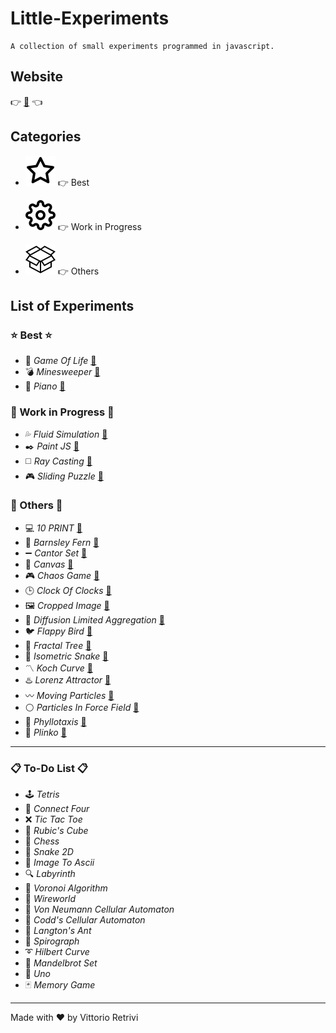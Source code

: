 # Little-Experiments

    A collection of small experiments programmed in javascript.

## Website

👉 [🔗](https://motiontx.github.io/Little-Experiments) 👈    

## Categories

* ![star](./assets/star.svg) 👉 Best

* ![wip](./assets/settings.svg) 👉 Work in Progress

* ![box](./assets/all.svg) 👉 Others

## List of Experiments

### ⭐️ Best ⭐️

* 🌱 *Game Of Life* [🔗](https://motiontx.github.io/Little-Experiments/experiments/Game-Of-Life)
* 💣 *Minesweeper* [🔗](https://motiontx.github.io/Little-Experiments/experiments/Minesweeper)
* 🎹 *Piano* [🔗](https://motiontx.github.io/Little-Experiments/experiments/Piano)

### 🚧 Work in Progress 🚧

* 💦 *Fluid Simulation* [🔗](https://motiontx.github.io/Little-Experiments/experiments/Fluid-Simulation)
* ✒️ *Paint JS* [🔗](https://motiontx.github.io/Little-Experiments/experiments/Paint-JS)
* ◻️ *Ray Casting* [🔗](https://motiontx.github.io/Little-Experiments/experiments/Ray-Casting)
* 🎮 *Sliding Puzzle* [🔗](https://motiontx.github.io/Little-Experiments/experiments/Sliding-Puzzle)

### 🔶 Others 🔶

* 💻 *10 PRINT* [🔗](https://motiontx.github.io/Little-Experiments/experiments/10-PRINT)
* 🌿 *Barnsley Fern* [🔗](https://motiontx.github.io/Little-Experiments/experiments/Barnsley-Fern)
* ➖ *Cantor Set* [🔗](https://motiontx.github.io/Little-Experiments/experiments/Cantor-Set)
* 🎨 *Canvas* [🔗](https://motiontx.github.io/Little-Experiments/experiments/Canvas)
* 🎮 *Chaos Game* [🔗](https://motiontx.github.io/Little-Experiments/experiments/Chaos-Game)
* 🕒 *Clock Of Clocks* [🔗](https://motiontx.github.io/Little-Experiments/experiments/Clock-Of-Clocks)
* 🖼 *Cropped Image* [🔗](https://motiontx.github.io/Little-Experiments/experiments/Cropped-Image)
* 🌼 *Diffusion Limited Aggregation* [🔗](https://motiontx.github.io/Little-Experiments/experiments/Diffusion-Limited-Aggregation)
* 🐦 *Flappy Bird* [🔗](https://motiontx.github.io/Little-Experiments/experiments/Flappy-Bird)
* 🌲 *Fractal Tree* [🔗](https://motiontx.github.io/Little-Experiments/experiments/Fractal-Tree)
* 🐍 *Isometric Snake* [🔗](https://motiontx.github.io/Little-Experiments/experiments/Isometric-Snake)
* 〽️ *Koch Curve* [🔗](https://motiontx.github.io/Little-Experiments/experiments/Koch-Curve)
* ♨️ *Lorenz Attractor* [🔗](https://motiontx.github.io/Little-Experiments/experiments/Lorenz-Attractor)
* 〰️ *Moving Particles* [🔗](https://motiontx.github.io/Little-Experiments/experiments/Moving-Particles)
* ⚪️ *Particles In Force Field* [🔗](https://motiontx.github.io/Little-Experiments/experiments/Particles-In-Force-Field)
* 🌸 *Phyllotaxis* [🔗](https://motiontx.github.io/Little-Experiments/experiments/Phyllotaxis)
* 🔘 *Plinko* [🔗](https://motiontx.github.io/Little-Experiments/experiments/Plinko)

---

### 📋 To-Do List 📋

* 🕹 *Tetris*
* 🔴 *Connect Four*
* ❌ *Tic Tac Toe*
* 🎲 *Rubic's Cube*
* 🔲 *Chess*
* 🐍 *Snake 2D*
* 🌆 *Image To Ascii*
* 🔍 *Labyrinth*
* 🔺 *Voronoi Algorithm*
* 🔌 *Wireworld*
* 🔹 *Von Neumann Cellular Automaton*
* 🔸 *Codd's Cellular Automaton*
* 🐜 *Langton's Ant*
* 💮 *Spirograph*
* ➰ *Hilbert Curve*
* 🔻 *Mandelbrot Set*
* 🎴 *Uno*
* 🃏 *Memory Game*

---

Made with ❤️ by Vittorio Retrivi
